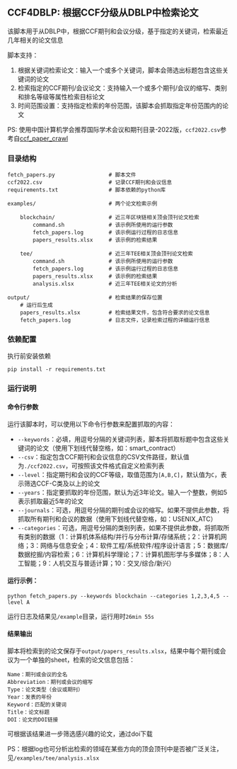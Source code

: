 ## CCF4DBLP: 根据CCF分级从DBLP中检索论文


该脚本用于从DBLP中，根据CCF期刊和会议分级，基于指定的关键词，检索最近几年相关的论文信息

脚本支持：
1. 根据关键词检索论文：输入一个或多个关键词，脚本会筛选出标题包含这些关键词的论文
2. 检索指定的CCF期刊/会议论文：支持输入一个或多个期刊/会议的缩写、类别和排名等级等属性检索目标论文
3. 时间范围设置：支持指定检索的年份范围，该脚本会抓取指定年份范围内的论文

PS: 使用中国计算机学会推荐国际学术会议和期刊目录-2022版，`ccf2022.csv`参考自[ccf_paper_crawl](https://github.com/kascas/ccf_paper_crawl)

### 目录结构
```
fetch_papers.py                 # 脚本文件
ccf2022.csv                     # 记录CCF期刊和会议信息
requirements.txt                # 脚本依赖的python库

examples/                       # 两个论文检索示例

    blockchain/                 # 近三年区块链相关顶会顶刊论文检索
        command.sh              # 该示例所使用的运行参数
        fetch_papers.log        # 该示例运行过程的日志信息
        papers_results.xlsx     # 该示例的检索结果

    tee/                        # 近三年TEE相关顶会顶刊论文检索
        command.sh              # 该示例所使用的运行参数
        fetch_papers.log        # 该示例运行过程的日志信息
        papers_results.xlsx     # 该示例的检索结果
        analysis.xlsx           # 近三年TEE相关论文的分析

output/                         # 检索结果的保存位置
    # 运行后生成
    papers_results.xlsx         # 检索结果文件，包含符合要求的论文信息
    fetch_papers.log            # 日志文件，记录检索过程的详细运行信息
```

### 依赖配置

执行前安装依赖
```
pip install -r requirements.txt
```

### 运行说明

#### 命令行参数
运行该脚本时，可以使用以下命令行参数来配置抓取的内容：

- `--keywords`：必填，用逗号分隔的关键词列表，脚本将抓取标题中包含这些关键词的论文（使用下划线代替空格，如：smart_contract）
- `--csv`：指定包含CCF期刊和会议信息的CSV文件路径，默认值为`./ccf2022.csv`，可按照该文件格式自定义检索列表
- `--level`：指定期刊和会议的CCF等级，取值范围为`[A,B,C]`，默认值为`C`，表示筛选CCF-C类及以上的论文
- `--years`：指定要抓取的年份范围，默认为近3年论文。输入一个整数，例如5表示抓取最近5年的论文
- `--journals`：可选，用逗号分隔的期刊或会议的缩写。如果不提供此参数，将抓取所有期刊和会议的数据（使用下划线代替空格，如：USENIX_ATC）
- `--categories`：可选，用逗号分隔的类别列表，如果不提供此参数，将抓取所有类别的数据（1：计算机体系结构/并行与分布计算/存储系统；2：计算机网络；3：网络与信息安全；4：软件工程/系统软件/程序设计语言；5：数据库/数据挖掘/内容检索；6：计算机科学理论；7：计算机图形学与多媒体；8：人工智能；9：人机交互与普适计算；10：交叉/综合/新兴）

#### 运行示例：
```
python fetch_papers.py --keywords blockchain --categories 1,2,3,4,5 --level A
```
运行日志及结果见`/example`目录，运行用时`26min 55s`

#### 结果输出

脚本将检索到的论文保存于`output/papers_results.xlsx`，结果中每个期刊或会议为一个单独的sheet，检索的论文信息包括：
```
Name：期刊或会议的全名
Abbreviation：期刊或会议的缩写
Type：论文类型（会议或期刊）
Year：发表的年份
Keyword：匹配的关键词
Title：论文标题
DOI：论文的DOI链接
```
可根据该结果进一步筛选感兴趣的论文，通过doi下载

PS：根据log也可分析出检索的领域在某些方向的顶会顶刊中是否被广泛关注，见`/examples/tee/analysis.xlsx`
